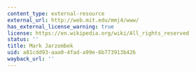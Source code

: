 ```yaml
---
content_type: external-resource
external_url: http://web.mit.edu/mmj4/www/
has_external_license_warning: true
license: https://en.wikipedia.org/wiki/All_rights_reserved
status: ''
title: Mark Jarzombek
uid: a81cdd93-aaa0-4fad-a99e-6b773913b426
wayback_url: ''
---
```

